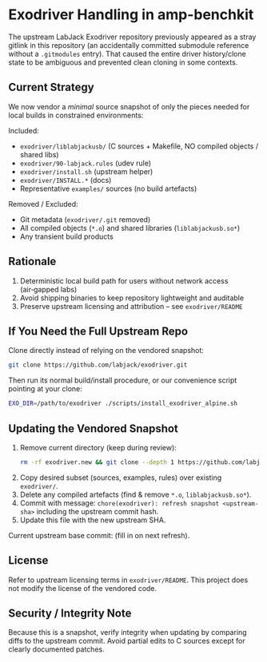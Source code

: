 # Exodriver Handling in amp-benchkit

The upstream LabJack Exodriver repository previously appeared as a stray gitlink in this repository (an accidentally committed submodule reference without a `.gitmodules` entry). That caused the entire driver history/clone state to be ambiguous and prevented clean cloning in some contexts.

## Current Strategy

We now vendor a *minimal* source snapshot of only the pieces needed for local builds in constrained environments:

Included:
- `exodriver/liblabjackusb/` (C sources + Makefile, NO compiled objects / shared libs)
- `exodriver/90-labjack.rules` (udev rule)
- `exodriver/install.sh` (upstream helper)
- `exodriver/INSTALL.*` (docs)
- Representative `examples/` sources (no build artefacts)

Removed / Excluded:
- Git metadata (`exodriver/.git` removed)
- All compiled objects (`*.o`) and shared libraries (`liblabjackusb.so*`)
- Any transient build products

## Rationale

1. Deterministic local build path for users without network access (air‑gapped labs)
2. Avoid shipping binaries to keep repository lightweight and auditable
3. Preserve upstream licensing and attribution – see `exodriver/README`

## If You Need the Full Upstream Repo

Clone directly instead of relying on the vendored snapshot:
```bash
git clone https://github.com/labjack/exodriver.git
```
Then run its normal build/install procedure, or our convenience script pointing at your clone:
```bash
EXO_DIR=/path/to/exodriver ./scripts/install_exodriver_alpine.sh
```

## Updating the Vendored Snapshot

1. Remove current directory (keep during review):
   ```bash
   rm -rf exodriver.new && git clone --depth 1 https://github.com/labjack/exodriver.git exodriver.new
   ```
2. Copy desired subset (sources, examples, rules) over existing `exodriver/`.
3. Delete any compiled artefacts (find & remove `*.o`, `liblabjackusb.so*`).
4. Commit with message: `chore(exodriver): refresh snapshot <upstream-sha>` including the upstream commit hash.
5. Update this file with the new upstream SHA.

Current upstream base commit: (fill in on next refresh).

## License

Refer to upstream licensing terms in `exodriver/README`. This project does not modify the license of the vendored code.

## Security / Integrity Note

Because this is a snapshot, verify integrity when updating by comparing diffs to the upstream commit. Avoid partial edits to C sources except for clearly documented patches.
